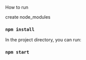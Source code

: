 How to run

create node_modules

### `npm install`

In the project directory, you can run:

### `npm start`
